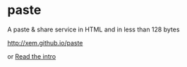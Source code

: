 paste
===

A paste & share service in HTML and in less than 128 bytes

http://xem.github.io/paste

or <a href="http://xem.github.io/paste/#Hi!%3Cbr%3E%3Cbr%3EThis%20is%20%3Cb%3EPaste%3C/b%3E%2C%20a%20paste%20%26amp%3B%20share%20app%20written%20in%20140%20characters.%20You%20don%27t%20believe%20me%3F%20Just%20look%20at%20the%20source%20code%20of%20this%20page%3A%3Cbr%3E%3Cbr%3E%3Cpre%20style%3D%22color%3A%23000000%3Bbackground%3A%23ffffff%3B%22%3E%3Cpre%3E%3Cspan%20style%3D%22color%3A%23a65700%3B%20%22%3E%26lt%3B%3C/span%3E%3Cspan%20style%3D%22color%3A%23800000%3B%20font-weight%3Abold%3B%20%22%3Ebody%3C/span%3E%3Cspan%20style%3D%22color%3A%23274796%3B%20%22%3E%20contenteditable%20%3C/span%3E%3Cspan%20style%3D%22color%3A%23074726%3B%20%22%3Eonload%3C/span%3E%3Cspan%20style%3D%22color%3A%23808030%3B%20%22%3E%3D%3C/span%3E%3Cspan%20style%3D%22color%3A%23274796%3B%20%22%3Eb[i%3C/span%3E%3Cspan%20style%3D%22color%3A%23808030%3B%20%22%3E%3D%3C/span%3E%3Cspan%20style%3D%22color%3A%230000e6%3B%20%22%3E%27innerHTML%27%3C/span%3E%3Cspan%20style%3D%22color%3A%23274796%3B%20%22%3E]%3C/span%3E%3Cspan%20style%3D%22color%3A%23808030%3B%20%22%3E%3D%3C/span%3E%3Cspan%20style%3D%22color%3A%23274796%3B%20%22%3Eunescape%28location%3C/span%3E%3Cspan%20style%3D%22color%3A%23008c00%3B%20%22%3E.%3C/span%3E%3Cspan%20style%3D%22color%3A%23274796%3B%20%22%3Ehash%3C/span%3E%3Cspan%20style%3D%22color%3A%23008c00%3B%20%22%3E.%3C/span%3E%3Cspan%20style%3D%22color%3A%23274796%3B%20%22%3Eslice%28%3C/span%3E%3Cspan%20style%3D%22color%3A%23008c00%3B%20%22%3E1%3C/span%3E%3Cspan%20style%3D%22color%3A%23274796%3B%20%22%3E%2C-%3C/span%3E%3Cspan%20style%3D%22color%3A%23008c00%3B%20%22%3E1%3C/span%3E%3Cspan%20style%3D%22color%3A%23274796%3B%20%22%3E%29%29%20oninput%3C/span%3E%3Cspan%20style%3D%22color%3A%23808030%3B%20%22%3E%3D%3C/span%3E%3Cspan%20style%3D%22color%3A%23274796%3B%20%22%3Ehistory%3C/span%3E%3Cspan%20style%3D%22color%3A%23008c00%3B%20%22%3E.%3C/span%3E%3Cspan%20style%3D%22color%3A%23274796%3B%20%22%3EreplaceState%28%3C/span%3E%3Cspan%20style%3D%22color%3A%23008c00%3B%20%22%3E0%3C/span%3E%3Cspan%20style%3D%22color%3A%23274796%3B%20%22%3E%2C%3C/span%3E%3Cspan%20style%3D%22color%3A%23008c00%3B%20%22%3E0%3C/span%3E%3Cspan%20style%3D%22color%3A%23274796%3B%20%22%3E%2C%3C/span%3E%3Cspan%20style%3D%22color%3A%230000e6%3B%20%22%3E%22%23%22%3C/span%3E%3Cspan%20style%3D%22color%3A%23274796%3B%20%22%3E+escape%28b[i]+%3C/span%3E%3Cspan%20style%3D%22color%3A%23008c00%3B%20%22%3E1%3C/span%3E%3Cspan%20style%3D%22color%3A%23274796%3B%20%22%3E%29%29%20%3C/span%3E%3Cspan%20style%3D%22color%3A%23074726%3B%20%22%3Eid%3C/span%3E%3Cspan%20style%3D%22color%3A%23808030%3B%20%22%3E%3D%3C/span%3E%3Cspan%20style%3D%22color%3A%23274796%3B%20%22%3Eb%3C/span%3E%3Cspan%20style%3D%22color%3A%23a65700%3B%20%22%3E%26gt%3B%3C/span%3E%3C/pre%3E%3C/pre%3E%3Cbr%3EIt%27s%20extremely%20simple%20to%20use%3A%3Cbr%3E%3Cul%3E%3Cli%3ETo%20start%20a%20new%20document%2C%20erase%20the%20content%20of%20this%20page%2C%20or%20simply%20visit%20%3Ca%20target%3D%22_blank%22%20href%3D%22http%3A//xem.github.io/paste%22%20contenteditable%3D%22false%22%3Ehttp%3A//xem.github.io/paste%3C/a%3E%2C%20and%20paste%20text%2C%20images%20or%20HTML%20as%20if%20you%20were%20in%20a%20word%20processor!%20%3Cimg%20src%3D%22https%3A//github.com/github/media/blob/master/octocats/blacktocat-32.png%3Fraw%3Dtrue%22%3E%3Cbr%3E%3C/li%3E%3Cbr%3E%3Cli%3ETo%20save%20your%20work%2C%20just%20bookmark%20the%20page%2C%20or%20share%20the%20URL%20%28the%20page%27s%20address%29%20by%20e-mail%2C%20Twitter%2C%20Facebook%2C%20Skype%2C%20...%3C/li%3E%3Cbr%3E%3Cli%3ETo%20%22fork%22%20another%20person%27s%20document%2C%20visit%20it%2C%20edit%20it%2C%20and%20save%20the%20URL.%3C/li%3E%3C/ul%3E%3Cbr%3E%3Cbr%3ENone%0A%20of%20your%20data%20is%20stored%20on%20a%20server.%20Everything%20is%20stored%20in%20the%20URL.%20%0AOnly%20you%20%28and%20the%20people%20you%20share%20your%20URL%20with%29%20can%20access%20to%20it.%3Cbr%3E%3Cbr%3EIf%20you%20want%20to%20make%20HTML/CSS/JS%20prototypes%20instead%2C%20try%20my%20other%20project%3A%20%3Ca%20target%3D%22_blank%22%20href%3D%22http%3A//xem.github.io/miniCodeEditor%22%20contenteditable%3D%22false%22%3EminiCodeEditor%3C/a%3E%3Cbr%3E%3Cbr%3E%3Ca%20target%3D%22_blank%22%20href%3D%22http%3A//twitter.com/MaximeEuziere%22%20contenteditable%3D%22false%22%3Exem%3C/a%3E1">Read the intro</a>